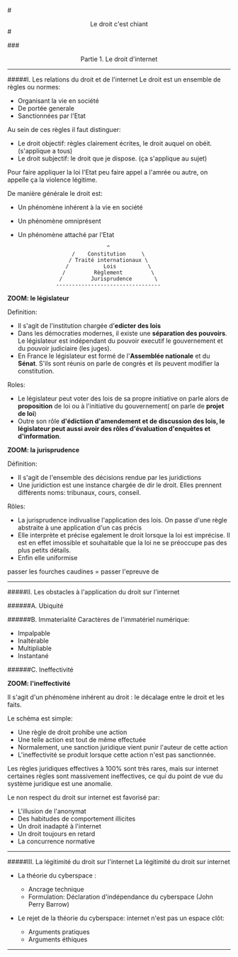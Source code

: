 #<center>Le droit c'est chiant</center>#

###<center>Partie 1. Le droit d'internet</center>

***
#####I. Les relations du droit et de l'internet
Le droit est un ensemble de règles ou normes:

- Organisant la vie en société
- De portée generale
- Sanctionnées par l'Etat

Au sein de ces règles il faut distinguer:

- Le droit objectif: règles clairement écrites, le droit auquel on obéit. (s'applique a tous)
- Le droit subjectif: le droit que je dispose. (ça s'applique au sujet)

Pour faire appliquer la loi l'Etat peu faire appel a l'amrée ou autre, on appelle ça la violence légitime.

De manière générale le droit est:

- Un phénomène inhérent à la vie en société
- Un phénomène omniprésent
- Un phénomène attaché par l'Etat

                                  ^
                       /    Constitution     \
                      / Traité internationaux \
                     /           Lois          \
                    /         Règlement         \
                   /         Jurisprudence       \
                  ---------------------------------

**ZOOM: le législateur**

Definition:

- Il s'agit de l'institution chargée d'**edicter des lois**
- Dans les démocraties modernes, il existe une **séparation des pouvoirs**. Le législateur est indépendant du pouvoir executif le gouvernement et du pouvoir judiciaire (les juges).
- En France le législateur est formé de l'**Assemblée nationale** et du **Sénat**. S'ils sont réunis on parle de congrès et ils peuvent modifier la constitution.

Roles:

- Le législateur peut voter des lois de sa propre initiative on parle alors de **proposition** de loi ou à l'initiative du gouvernement( on parle de **projet de loi**)
- Outre son rôle **d'édictiion d'amendement et de discussion des lois, le législateur peut aussi avoir des rôles d'évaluation d'enquètes et d'information**.

**ZOOM: la jurisprudence**

Définition:

- Il s'agit de l'ensemble des décisions rendue par les juridictions
- Une juridiction est une instance chargée de dir le droit. Elles prennent différents noms: tribunaux, cours, conseil.

Rôles:

- La jurisprudence indivualise l'application des lois. On passe d'une règle abstraite à une application d'un cas précis
- Elle interprète et précise egalement le droit lorsque la loi est imprécise. Il est en effet imossible et souhaitable que la loi ne se préoccupe pas des plus petits détails.
- Enfin elle uniformise


passer les fourches caudines = passer l'epreuve de


***
#####II. Les obstacles à l'application du droit sur l'internet

######A. Ubiquité

######B. Immaterialité
Caractères de l'immatériel numérique: 
- Impalpable 
- Inaltérable  
- Multipliable  
- Instantané 

######C. Ineffectivité

**ZOOM: l'ineffectivité** 

Il s'agit d'un phénomène inhérent au droit : le décalage entre le droit et les faits. 


Le schéma est simple: 
- Une règle de droit prohibe une action 
- Une telle action est tout de même effectuée  
- Normalement, une sanction juridique vient punir l'auteur de cette action 
- L'ineffectivité se produit lorsque cette action n'est pas sanctionnée. 

 
Les règles juridiques effectives à 100% sont très rares, mais sur internet certaines règles sont massivement ineffectives, ce qui du point de vue du système juridique est une anomalie. 

Le non respect du droit sur internet est favorisé par: 
- L'illusion de l'anonymat 
- Des habitudes de comportement illicites 
- Un droit inadapté à l'internet  
- Un droit toujours en retard  
- La concurrence normative

***
#####III. La légitimité du droit sur l'internet
La légitimité du droit sur internet  

- La théorie du cyberspace :
    + Ancrage technique  
    + Formulation: Déclaration d'indépendance du cyberspace (John Perry Barrow)

- Le rejet de la théorie du cyberspace: internet n'est pas un espace clôt:
    + Arguments pratiques 
    + Arguments éthiques  

***
